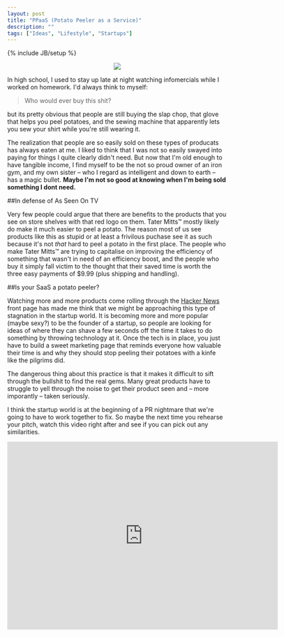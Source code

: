 ```yaml
---
layout: post
title: "PPaaS (Potato Peeler as a Service)"
description: ""
tags: ["Ideas", "Lifestyle", "Startups"]
---
```

{% include JB/setup %}
 
<center>
<img src="http://upload.wikimedia.org/wikipedia/commons/thumb/f/f6/As_seen_on_TV.svg/220px-As_seen_on_TV.svg.png">
</center>

In high school, I used to stay up late at night watching infomercials while I worked on homework. 
I'd always think to myself:

> Who would ever buy this shit?

but its pretty obvious that people are still buying the slap chop, that glove that
helps you peel potatoes, and the sewing machine that apparently lets you sew 
your shirt while you're still wearing it. 

The realization that people are so easily sold on these types of producats has always 
eaten at me. I liked to think that I was not so easily swayed into paying for things 
I quite clearly didn't need. But now that I'm old enough to have tangible income,
I find myself to be the not so proud owner of an iron gym,  and my own sister &#8211; who
I regard as intelligent and down to earth &#8211; has a magic bullet. **Maybe I'm not so 
good at knowing when I'm being sold something I dont need.**

##In defense of As Seen On TV

Very few people could argue that there are benefits to the products that you see 
on store shelves with that red logo on them. Tater Mitts&#8482; mostly likely
do make it much easier to peel a potato. The reason most of us see products like 
this as stupid or at least a frivilous puchase see it as such because it's not
*that* hard to peel a potato in the first place. The people who make Tater Mitts&#8482;
are trying to capitalise on improving the efficiency of something that wasn't 
in need of an efficiency boost, and the people who buy it simply fall victim 
to the thought that their saved time is worth the three easy payments of $9.99 
(plus shipping and handling).

##Is your SaaS a potato peeler?

Watching more and more products come rolling through the [Hacker News](http://news.ycombinator.com) 
front page has made me think that we might be approaching this type of stagnation in the 
startup world. It is becoming more and more popular (maybe sexy?) to be the founder of
a startup, so people are looking for ideas of where they can shave a few seconds off 
the time it takes to do something by throwing technology at it. Once the tech is in place,
you just have to build a sweet marketing page that reminds everyone how valuable their time is and
why they should stop peeling their potatoes with a kinfe like the pilgrims did.

The dangerous thing about this practice is that it makes it difficult to sift through the 
bullshit to find the real gems. Many great products have to struggle to yell through the noise
to get their product seen and &#8211; more imporantly &#8211; taken seriously. 

I think the startup world is at the beginning of a PR nightmare that we're going to have to 
work together to fix. So maybe the next time you rehearse your pitch, watch this video 
right after and see if you can pick out any similarities.

<iframe width="620" height="430" src="http://www.youtube.com/embed/JpqiyFPdHZ4" frameborder="0" allowfullscreen="">
</iframe>
